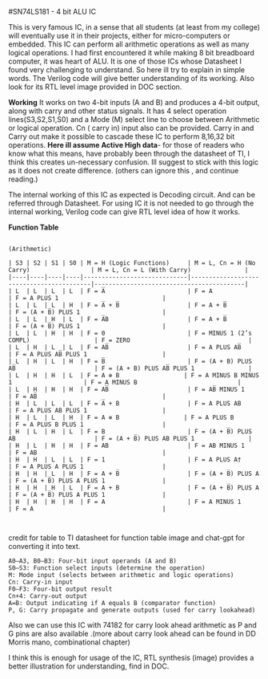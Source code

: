 #SN74LS181 - 4 bit ALU IC

This is very famous IC, in a sense that all students (at least from my college) will eventually use it in their projects, either for micro-computers or embedded. This IC can perform all arithmetic operations as well as many logical operations. I had first encountered it while making 8 bit breadboard computer, it was heart of ALU.
It is one of those ICs whose Datasheet I found very challenging to understand. So here ill try to explain in simple words. The Verilog code will give better understanding of its working. Also look for its RTL level image provided in DOC section.

**Working**
It works on two 4-bit inputs (A and B) and produces a 4-bit output, along with carry and other status signals.
It has 4 select operation lines(S3,S2,S1,S0) and a Mode (M) select line to choose between Arithmetic or logical operation.
Cn ( carry in) input also can be provided. Carry in and Carry out make it possible to cascade these IC to perform 8,16,32 bit operations.
**Here ill assume Active High data**- for those of readers who know what this means, have probably been through the datasheet of TI, I think this creates un-necessary confusion. Ill suggest to stick with this logic as it does not create difference. (others can ignore this , and continue reading.)

The internal working of this IC as expected is Decoding circuit. And can be referred through Datasheet. For using IC it is not needed to go through the internal working, Verilog code can give RTL level idea of how it works.

**Function Table**
```
                                                                                        (Arithmetic)

| S3 | S2 | S1 | S0 | M = H (Logic Functions)     | M = L, Cn = H (No Carry)                 | M = L, Cn = L (With Carry)               |
|----|----|----|----|-----------------------------|------------------------------------------|------------------------------------------|
| L  | L  | L  | L  | F = A̅                       | F = A                                    | F = A PLUS 1                             |
| L  | L  | L  | H  | F = A̅ + B̅                   | F = A + B̅                                | F = (A + B̅) PLUS 1                       |
| L  | L  | H  | L  | F = A̅B                      | F = A + B̅                                | F = (A + B̅) PLUS 1                       |
| L  | L  | H  | H  | F = 0                       | F = MINUS 1 (2’s COMPL)                  | F = ZERO                                 |
| L  | H  | L  | L  | F = AB̅                      | F = A PLUS AB̅                            | F = A PLUS AB̅ PLUS 1                     |
| L  | H  | L  | H  | F = B̅                       | F = (A + B) PLUS AB̅                      | F = (A + B) PLUS AB̅ PLUS 1               |
| L  | H  | H  | L  | F = A ⊕ B                  | F = A MINUS B MINUS 1                    | F = A MINUS B                            |
| L  | H  | H  | H  | F = AB̅                      | F = AB̅ MINUS 1                           | F = AB̅                                   |
| H  | L  | L  | L  | F = A̅ + B                   | F = A PLUS AB                            | F = A PLUS AB PLUS 1                     |
| H  | L  | L  | H  | F = A ⊕ B                  | F = A PLUS B                             | F = A PLUS B PLUS 1                      |
| H  | L  | H  | L  | F = B                       | F = (A + B̅) PLUS AB                      | F = (A + B̅) PLUS AB PLUS 1               |
| H  | L  | H  | H  | F = AB                      | F = AB MINUS 1                           | F = AB                                   |
| H  | H  | L  | L  | F = 1                       | F = A PLUS A†                            | F = A PLUS A PLUS 1                      |
| H  | H  | L  | H  | F = A + B̅                   | F = (A + B̅) PLUS A                       | F = (A + B̅) PLUS A PLUS 1                |
| H  | H  | H  | L  | F = A + B                   | F = (A + B̅) PLUS A                       | F = (A + B̅) PLUS A PLUS 1                |
| H  | H  | H  | H  | F = A                       | F = A MINUS 1                            | F = A                                    |



```
credit for table to TI datasheet for function table image and chat-gpt for converting it into text.



```
A0–A3, B0–B3: Four-bit input operands (A and B)
S0–S3: Function select inputs (determine the operation)
M: Mode input (selects between arithmetic and logic operations)
Cn: Carry-in input
F0–F3: Four-bit output result
Cn+4: Carry-out output
A=B: Output indicating if A equals B (comparator function)
P, G: Carry propagate and generate outputs (used for carry lookahead)
```

Also we can use this IC with 74182 for carry look ahead arithmetic as P and G pins are also available .(more about carry look ahead can be found in DD Morris mano, combinational chapter)

I think this is enough for usage of the IC, RTL synthesis (image) provides a better illustration for understanding, find in DOC.


